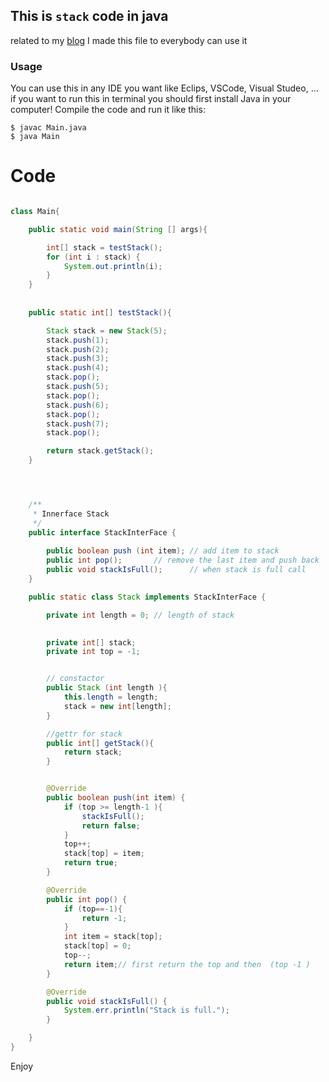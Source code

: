 ## This is `stack` code in java
related to my [blog](http://m3hdi.blogfa.com/post/2) I made this file to everybody can use it 

### Usage
You can use this in any IDE you want like Eclips, VSCode, Visual Studeo, ...
if you want to run this in terminal you should first install Java in your computer!
Compile the code and run it like this:
```
$ javac Main.java
$ java Main
```

# Code
```java

class Main{

    public static void main(String [] args){

        int[] stack = testStack();
        for (int i : stack) {
            System.out.println(i);
        }
    }
 
    
    public static int[] testStack(){

        Stack stack = new Stack(5);
        stack.push(1);
        stack.push(2);
        stack.push(3);
        stack.push(4);
        stack.pop();
        stack.push(5);
        stack.pop();
        stack.push(6);
        stack.pop();
        stack.push(7);
        stack.pop();

        return stack.getStack();
    }




    /**
     * Innerface Stack
     */
    public interface StackInterFace {
    
        public boolean push (int item); // add item to stack
        public int pop();       // remove the last item and push back 
        public void stackIsFull();      // when stack is full call
    }

    public static class Stack implements StackInterFace {

        private int length = 0; // length of stack
        

        private int[] stack;
        private int top = -1;


        // constactor
        public Stack (int length ){
            this.length = length;
            stack = new int[length];
        }

        //gettr for stack
        public int[] getStack(){
            return stack;
        }


        @Override
        public boolean push(int item) {
            if (top >= length-1 ){
                stackIsFull();
                return false;
            }
            top++;
            stack[top] = item;
            return true;
        }

        @Override
        public int pop() {
            if (top==-1){
                return -1;
            }
            int item = stack[top];
            stack[top] = 0;
            top--;
            return item;// first return the top and then  (top -1 )
        }

        @Override
        public void stackIsFull() {
            System.err.println("Stack is full.");
        }

    }
}
```

Enjoy
